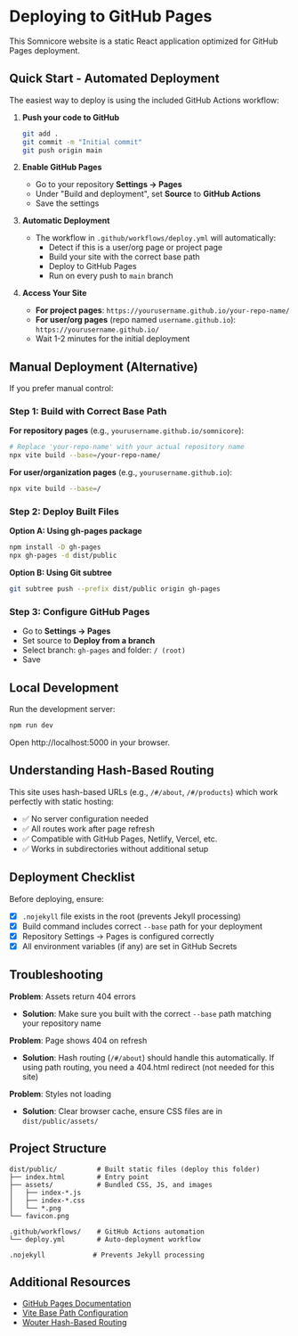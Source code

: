 # Deploying to GitHub Pages

This Somnicore website is a static React application optimized for GitHub Pages deployment.

## Quick Start - Automated Deployment

The easiest way to deploy is using the included GitHub Actions workflow:

1. **Push your code to GitHub**
   ```bash
   git add .
   git commit -m "Initial commit"
   git push origin main
   ```

2. **Enable GitHub Pages**
   - Go to your repository **Settings → Pages**
   - Under "Build and deployment", set **Source** to **GitHub Actions**
   - Save the settings

3. **Automatic Deployment**
   - The workflow in `.github/workflows/deploy.yml` will automatically:
     - Detect if this is a user/org page or project page
     - Build your site with the correct base path
     - Deploy to GitHub Pages
     - Run on every push to `main` branch
   
4. **Access Your Site**
   - **For project pages**: `https://yourusername.github.io/your-repo-name/`
   - **For user/org pages** (repo named `username.github.io`): `https://yourusername.github.io/`
   - Wait 1-2 minutes for the initial deployment

## Manual Deployment (Alternative)

If you prefer manual control:

### Step 1: Build with Correct Base Path

**For repository pages** (e.g., `yourusername.github.io/somnicore`):
```bash
# Replace 'your-repo-name' with your actual repository name
npx vite build --base=/your-repo-name/
```

**For user/organization pages** (e.g., `yourusername.github.io`):
```bash
npx vite build --base=/
```

### Step 2: Deploy Built Files

**Option A: Using gh-pages package**
```bash
npm install -D gh-pages
npx gh-pages -d dist/public
```

**Option B: Using Git subtree**
```bash
git subtree push --prefix dist/public origin gh-pages
```

### Step 3: Configure GitHub Pages
- Go to **Settings → Pages**
- Set source to **Deploy from a branch**
- Select branch: `gh-pages` and folder: `/ (root)`
- Save

## Local Development

Run the development server:
```bash
npm run dev
```

Open http://localhost:5000 in your browser.

## Understanding Hash-Based Routing

This site uses hash-based URLs (e.g., `/#/about`, `/#/products`) which work perfectly with static hosting:

- ✅ No server configuration needed
- ✅ All routes work after page refresh
- ✅ Compatible with GitHub Pages, Netlify, Vercel, etc.
- ✅ Works in subdirectories without additional setup

## Deployment Checklist

Before deploying, ensure:

- [x] `.nojekyll` file exists in the root (prevents Jekyll processing)
- [x] Build command includes correct `--base` path for your deployment
- [x] Repository Settings → Pages is configured correctly
- [x] All environment variables (if any) are set in GitHub Secrets

## Troubleshooting

**Problem**: Assets return 404 errors
- **Solution**: Make sure you built with the correct `--base` path matching your repository name

**Problem**: Page shows 404 on refresh
- **Solution**: Hash routing (`/#/about`) should handle this automatically. If using path routing, you need a 404.html redirect (not needed for this site)

**Problem**: Styles not loading
- **Solution**: Clear browser cache, ensure CSS files are in `dist/public/assets/`

## Project Structure

```
dist/public/          # Built static files (deploy this folder)
├── index.html        # Entry point
├── assets/           # Bundled CSS, JS, and images
│   ├── index-*.js
│   ├── index-*.css
│   └── *.png
└── favicon.png

.github/workflows/    # GitHub Actions automation
└── deploy.yml        # Auto-deployment workflow

.nojekyll            # Prevents Jekyll processing
```

## Additional Resources

- [GitHub Pages Documentation](https://docs.github.com/en/pages)
- [Vite Base Path Configuration](https://vitejs.dev/config/shared-options.html#base)
- [Wouter Hash-Based Routing](https://github.com/molefrog/wouter#routing-patterns)
